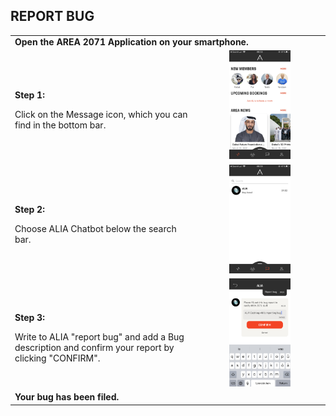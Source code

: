 ## REPORT BUG <br>

<table>
  <thead>
  </thead>
  <tbody>
    <tr>
      <tr><td colspan="3"><b>Open the AREA 2071 Application on your smartphone.</b></td>
    </tr>
    <tr>
    <td style="text-align: left"><p><b>Step 1:</b></p>Click on the Message icon, which you can find in the bottom bar.</td>
    <td style="text-align: center"><img src="reportbug01.PNG"{ width=50% } alt="Report Bug Step 1"></td>
    </tr>
    <tr>
    <td style="text-align: left"><p><b>Step 2:</b></p>Choose ALIA Chatbot below the search bar.</td>
    <td style="text-align: center"><img src="reportbug02.PNG"{ width=50% } alt="Report Bug Step 2"></td>
    </tr>
    <tr>
    <td style="text-align: left"><p><b>Step 3:</b></p>Write to ALIA "report bug" and add a Bug description and confirm your report by clicking "CONFIRM".</td>
    <td style="text-align: center"><img src="reportbug03.jpeg"{ width=50% } alt="Report Bug Step 3"></td>
    </tr>
    <tr>
    <tr><td colspan="3"><b>Your bug has been filed.</b></td>
    </tr>
    </tbody>
</table>
